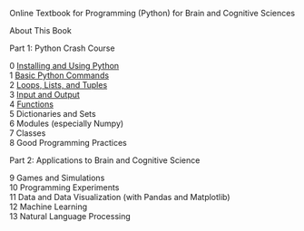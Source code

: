 Online Textbook for Programming (Python) for Brain and Cognitive Sciences

About This Book

Part 1: Python Crash Course

0 [Installing and Using Python](CH0/0.0.%20Installing%20Python.md)<br>
1 [Basic Python Commands](CH1/1.0.%20Python%20Statements%20&%20Expressions.md)<br>
2 [Loops, Lists, and Tuples](CH2/2.0%20The%20For%20Loop.md)<br>
3 [Input and Output](CH3/3.0.%20Terminal%20Input%20and%20Output.md)<br>
4 [Functions](CH4/4.0%20Functions.md)<br>
5 Dictionaries and Sets<br>
6 Modules (especially Numpy)<br>
7 Classes<br>
8 Good Programming Practices<br>

Part 2: Applications to Brain and Cognitive Science<br>

9 Games and Simulations<br>
10 Programming Experiments<br>
11 Data and Data Visualization (with Pandas and Matplotlib)<br>
12 Machine Learning<br>
13 Natural Language Processing<br>
